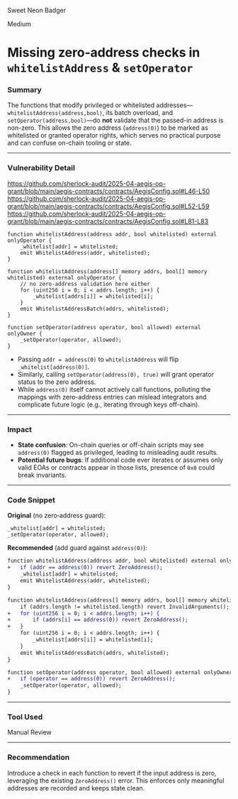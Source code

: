 Sweet Neon Badger

Medium

# Missing zero‐address checks in `whitelistAddress` & `setOperator`

### Summary
The functions that modify privileged or whitelisted addresses—`whitelistAddress(address,bool)`, its batch overload, and `setOperator(address,bool)`—do **not** validate that the passed-in address is non-zero. This allows the zero address (`address(0)`) to be marked as whitelisted or granted operator rights, which serves no practical purpose and can confuse on-chain tooling or state.

---

### Vulnerability Detail
https://github.com/sherlock-audit/2025-04-aegis-op-grant/blob/main/aegis-contracts/contracts/AegisConfig.sol#L46-L50
https://github.com/sherlock-audit/2025-04-aegis-op-grant/blob/main/aegis-contracts/contracts/AegisConfig.sol#L52-L59
https://github.com/sherlock-audit/2025-04-aegis-op-grant/blob/main/aegis-contracts/contracts/AegisConfig.sol#L81-L83
```solidity
function whitelistAddress(address addr, bool whitelisted) external onlyOperator {
    _whitelist[addr] = whitelisted;
    emit WhitelistAddress(addr, whitelisted);
}

function whitelistAddress(address[] memory addrs, bool[] memory whitelisted) external onlyOperator {
    // no zero-address validation here either
    for (uint256 i = 0; i < addrs.length; i++) {
        _whitelist[addrs[i]] = whitelisted[i];
    }
    emit WhitelistAddressBatch(addrs, whitelisted);
}

function setOperator(address operator, bool allowed) external onlyOwner {
    _setOperator(operator, allowed);
}
```
- Passing `addr = address(0)` to `whitelistAddress` will flip `_whitelist[address(0)]`.  
- Similarly, calling `setOperator(address(0), true)` will grant operator status to the zero address.  
- While `address(0)` itself cannot actively call functions, polluting the mappings with zero-address entries can mislead integrators and complicate future logic (e.g., iterating through keys off-chain).

---

### Impact
- **State confusion**: On-chain queries or off-chain scripts may see `address(0)` flagged as privileged, leading to misleading audit results.  
- **Potential future bugs**: If additional code ever iterates or assumes only valid EOAs or contracts appear in those lists, presence of `0x0` could break invariants.

---

### Code Snippet

**Original** (no zero‐address guard):
```solidity
_whitelist[addr] = whitelisted;
_setOperator(operator, allowed);
```

**Recommended** (add guard against `address(0)`):
```diff
function whitelistAddress(address addr, bool whitelisted) external onlyOperator {
+   if (addr == address(0)) revert ZeroAddress();
    _whitelist[addr] = whitelisted;
    emit WhitelistAddress(addr, whitelisted);
}

function whitelistAddress(address[] memory addrs, bool[] memory whitelisted) external onlyOperator {
    if (addrs.length != whitelisted.length) revert InvalidArguments();
+   for (uint256 i = 0; i < addrs.length; i++) {
+       if (addrs[i] == address(0)) revert ZeroAddress();
+   }
    for (uint256 i = 0; i < addrs.length; i++) {
        _whitelist[addrs[i]] = whitelisted[i];
    }
    emit WhitelistAddressBatch(addrs, whitelisted);
}

function setOperator(address operator, bool allowed) external onlyOwner {
+   if (operator == address(0)) revert ZeroAddress();
    _setOperator(operator, allowed);
}
```

---

### Tool Used
Manual Review

---

### Recommendation
Introduce a check in each function to revert if the input address is zero, leveraging the existing `ZeroAddress()` error. This enforces only meaningful addresses are recorded and keeps state clean.